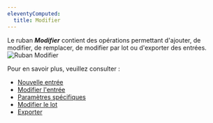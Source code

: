 ```yaml
---
eleventyComputed:
  title: Modifier
---
```

Le ruban ***Modifier*** contient des opérations permettant d'ajouter, de modifier, de remplacer, de modifier par lot ou d'exporter des entrées.
![Ruban Modifier](https://cdnweb.devolutions.net/docs/fr/rdm/mac/clip4048.png)

Pour en savoir plus, veuillez consulter :

* [Nouvelle entrée](/fr/rdm/mac/commands/edit/entries/)
* [Modifier l'entrée](/fr/rdm/mac/commands/edit/edit-entries/)
* [Paramètres spécifiques](/fr/rdm/mac/commands/edit/setting-overrides/)
* [Modifier le lot](/fr/rdm/mac/commands/edit/batch/)
* [Exporter](/fr/rdm/mac/commands/edit/export-entry/)

